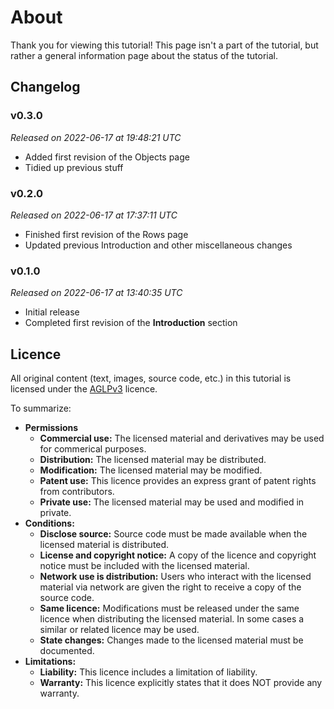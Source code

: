 # About
Thank you for viewing this tutorial! This page isn't a part of the tutorial,
but rather a general information page about the status of the tutorial.

## Changelog
### v0.3.0
_Released on 2022-06-17 at 19:48:21 UTC_
* Added first revision of the Objects page
* Tidied up previous stuff
### v0.2.0
_Released on 2022-06-17 at 17:37:11 UTC_
* Finished first revision of the Rows page
* Updated previous Introduction and other miscellaneous changes
### v0.1.0
_Released on 2022-06-17 at 13:40:35 UTC_
* Initial release
* Completed first revision of the **Introduction** section

## Licence
All original content (text, images, source code, etc.) in this tutorial is
licensed under the [AGLPv3] licence.

To summarize:

* **Permissions**
    * **Commercial use:** The licensed material and derivatives may be used for
    commerical purposes.
    * **Distribution:** The licensed material may be distributed.
    * **Modification:** The licensed material may be modified.
    * **Patent use:** This licence provides an express grant of patent rights
    from contributors.
    * **Private use:** The licensed material may be used and modified in
    private.
* **Conditions:**
    * **Disclose source:** Source code must be made available when the licensed
    material is distributed.
    * **License and copyright notice:** A copy of the licence and copyright
    notice must be included with the licensed material.
    * **Network use is distribution:** Users who interact with the licensed
    material via network are given the right to receive a copy of the source
    code.
    * **Same licence:** Modifications must be released under the same licence
    when distributing the licensed material. In some cases a similar or
    related licence may be used.
    * **State changes:** Changes made to the licensed material must be
    documented.
* **Limitations:**
    * **Liability:** This licence includes a limitation of liability.
    * **Warranty:** This licence explicitly states that it does NOT provide any
    warranty.

<!-- URLs -->
[AGLPv3]: https://www.gnu.org/licenses/agpl-3.0.en.html